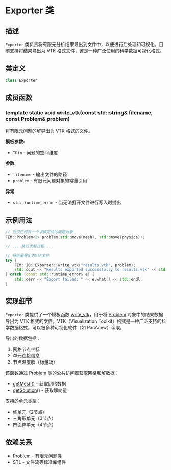 # Exporter 类

## 描述

`Exporter` 类负责将有限元分析结果导出到文件中，以便进行后处理和可视化。目前支持将结果导出为 VTK 格式文件，这是一种广泛使用的科学数据可视化格式。

## 类定义

```cpp
class Exporter
```

## 成员函数

### template<int TDim> static void write_vtk(const std::string& filename, const Problem<TDim>& problem)

将有限元问题的解导出为 VTK 格式的文件。

**模板参数:**
- `TDim` - 问题的空间维度

**参数:**
- `filename` - 输出文件的路径
- `problem` - 有限元问题对象的常量引用

**异常:**
- `std::runtime_error` - 当无法打开文件进行写入时抛出

## 示例用法

```cpp
// 假设已经有一个求解完成的问题对象
FEM::Problem<2> problem(std::move(mesh), std::move(physics));

// ... 执行求解过程 ...

// 将结果导出为VTK文件
try {
    FEM::IO::Exporter::write_vtk("results.vtk", problem);
    std::cout << "Results exported successfully to results.vtk" << std::endl;
} catch (const std::runtime_error& e) {
    std::cerr << "Export failed: " << e.what() << std::endl;
}
```

## 实现细节

`Exporter` 类提供了一个模板函数 [write_vtk](file:///E:/code/cpp/ETS_FEM_Kernel/fem/io/Exporter.cpp#L15-L66)，用于将 [Problem](file:///E:/code/cpp/ETS_FEM_Kernel/fem/core/Problem.hpp#L25-L86) 对象中的结果数据导出为 VTK 格式的文件。VTK（Visualization Toolkit）格式是一种广泛支持的科学数据格式，可以被多种可视化软件（如 ParaView）读取。

导出的数据包括：
1. 网格节点坐标
2. 单元连接信息
3. 节点温度解（标量场）

该函数通过 [Problem](file:///E:/code/cpp/ETS_FEM_Kernel/fem/core/Problem.hpp#L25-L86) 类的公共访问器获取网格和解数据：
- [getMesh()](file:///E:/code/cpp/ETS_FEM_Kernel/fem/core/Problem.hpp#L57-L57) - 获取网格数据
- [getSolution()](file:///E:/code/cpp/ETS_FEM_Kernel/fem/core/Problem.hpp#L58-L58) - 获取解向量

支持的单元类型：
- 线单元（2节点）
- 三角形单元（3节点）
- 四面体单元（4节点）

## 依赖关系

- [Problem](file:///E:/code/cpp/ETS_FEM_Kernel/fem/core/Problem.hpp#L25-L86) - 有限元问题类
- STL - 文件流等标准库组件